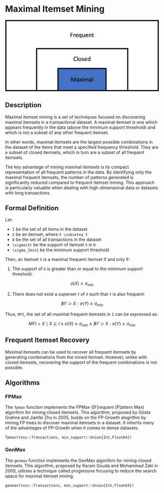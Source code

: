 # Maximal Itemset Mining

![Diagram showing maximal itemsets as a subset of closed itemsets which are a subset of frequent itemsets](assets/maximal.png)
## Description

Maximal itemset mining is a set of techniques focused on discovering maximal itemsets in a transactional dataset. A maximal itemset is one which appears frequently in the data (above the minimum support threshold) and which is not a subset of any other frequent itemset. 

In other words, maximal itemsets are the largest possible combinations in the dataset of the items that meet a specified frequency threshold. They are a subset of closed itemsets, which in turn are a subset of all frequent itemsets.

The key advantage of mining maximal itemsets is its compact representation of all frequent patterns in the data. By identifying only the maximal frequent itemsets, the number of patterns generated is significantly reduced compared to frequent itemset mining. This approach is particularly valuable when dealing with high-dimensional data or datasets with long transactions.

## Formal Definition
Let:
- ``I`` be the set of all items in the dataset
- ``X`` be an itemset, where ``X \subseteq I``
- ``D`` be the set of all transactions in the dataset
- ``\sigma(X)`` be the support of itemset ``X`` in ``D``
- ``\sigma_{min}`` be the minimum support threshold

Then, an itemset ``X`` is a maximal frequent itemset if and only if:
1.	The support of ``X`` is greater than or equal to the minimum support threshold: 
```math
\sigma(X) \geq \sigma_{min}
```
2.	There does not exist a superset ``Y`` of ``X`` such that ``Y`` is also frequent: 
```math
\nexists Y \supset X : \sigma(Y) \geq \sigma_{min}
```

Thus, ``MFI``, the set of all maximal frequent itemsets in ``I`` can be expressed as:

```math
MFI = {X \mid X \subseteq I \wedge \sigma(X) \geq \sigma_{min} \wedge \nexists Y \supset X : \sigma(Y) \geq \sigma_{min}}
```
## Frequent Itemset Recovery

Maximal itemsets can be used to recover all frequent itemsets by generating combinations from the mined itemset. However, unlike with closed itemsets, recovering the support of the frequent combinations is not possible.

## Algorithms
### FPMax

The `fpmax` function implements the FPMax ([F]requent [P]attern Max) algorithm for mining closed itemsets. This algorithm, proposed by Gösta Grahne and Jianfei Zhu in 2005, builds on the FP-Growth alogrithm by mining FP trees to discover maximal itemsets in a dataset. It inherits many of the advantages of FP-Growth when it comes to dense datasets.

```@docs
fpmax(txns::Transactions, min_support::Union{Int,Float64})
```

### GenMax

The `genmax` function implements the GenMax algorithm for mining closed itemsets. This algorithm, proposed by Karam Gouda and Mohammad Zaki in 2005, utilizes a technique called progressive focusing to reduce the search space for maximal itemset mining.

```@docs
genmax(txns::Transactions, min_support::Union{Int,Float64})
```
